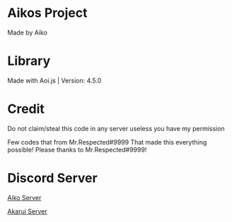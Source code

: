 # Aikos Project
Made by Aiko

# Library
Made with Aoi.js | Version: 4.5.0

# Credit
Do not claim/steal this code in any server useless you have my permission

Few codes that from Mr.Respected#9999
That made this everything possible!
Please thanks to Mr.Respected#9999!

# Discord Server
[Aiko Server](https://discord.gg/u6VGKetp4d)

[Akarui Server](https://discord.gg/xjcsQZ9YWh)
